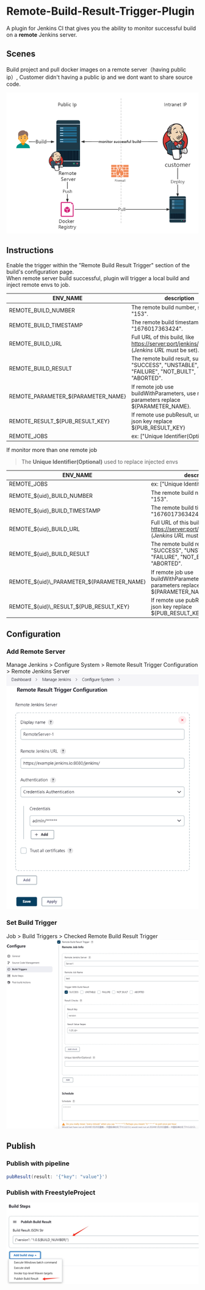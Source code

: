 Remote-Build-Result-Trigger-Plugin
===================================

A plugin for Jenkins CI that gives you the ability to monitor successful build on a **remote** Jenkins server.

## Scenes

Build project and pull docker images on a remote server（having public ip）, Customer didn't having a public ip and we
dont want to share source code.

![](screenshots/2023021501.png)

## Instructions

Enable the trigger within the "Remote Build Result Trigger" section of the build's configuration page.  
When remote server build successful, plugin will trigger a local build and inject remote envs to job.

| ENV_NAME                           | description                                                                                                                                       |
|------------------------------------|---------------------------------------------------------------------------------------------------------------------------------------------------|
| REMOTE_BUILD_NUMBER                | The remote build number, such as "153".                                                                                                           |  
| REMOTE_BUILD_TIMESTAMP             | The remote build timestamp, such as "1676017363424".                                                                                              |
| REMOTE_BUILD_URL                   | Full URL of this build, like [https://server:port/jenkins/job/foo/15/](https://server:port/jenkins/job/foo/15/) (<i>Jenkins URL</i> must be set). |
| REMOTE_BUILD_RESULT                | The remote build result, such as "SUCCESS", "UNSTABLE", "FAILURE", "NOT_BUILT", "ABORTED".                                                        |
| REMOTE_PARAMETER_${PARAMETER_NAME} | If remote job use buildWithParameters, use remote parameters replace ${PARAMETER_NAME}.                                                           |
| REMOTE_RESULT_${PUB_RESULT_KEY}    | If remote use pubResult, use result json key replace ${PUB_RESULT_KEY}                                                                            |
| REMOTE_JOBS                        | ex: ["Unique Identifier(Optional)"]                                                                                                               |

If monitor more than one remote job
> The **Unique Identifier(Optional)** used to replace injected envs

| ENV_NAME                                   | description                                                                                                                                       |
|--------------------------------------------|---------------------------------------------------------------------------------------------------------------------------------------------------|
| REMOTE_JOBS                                | ex: ["Unique Identifier(Optional) "]                                                                                                              |
| REMOTE_${uid}_BUILD_NUMBER                 | The remote build number, such as "153".                                                                                                           |  
| REMOTE_${uid}_BUILD_TIMESTAMP              | The remote build timestamp, such as "1676017363424".                                                                                              |
| REMOTE_${uid}_BUILD_URL                    | Full URL of this build, like [https://server:port/jenkins/job/foo/15/](https://server:port/jenkins/job/foo/15/) (<i>Jenkins URL</i> must be set). |
| REMOTE_${uid}_BUILD_RESULT                 | The remote build result, such as "SUCCESS", "UNSTABLE", "FAILURE", "NOT_BUILT", "ABORTED".                                                        |
| REMOTE_${uid}\_PARAMETER_${PARAMETER_NAME} | If remote job use buildWithParameters, use remote parameters replace ${PARAMETER_NAME}.                                                           |
| REMOTE_${uid}\_RESULT_${PUB_RESULT_KEY}    | If remote use pubResult, use result json key replace ${PUB_RESULT_KEY}                                                                            |

## Configuration

### Add Remote Server

Manage Jenkins > Configure System > Remote Result Trigger Configuration > Remote Jenkins Server  
![](screenshots/20230221153031.png)

### Set Build Trigger

Job > Build Triggers > Checked Remote Build Result Trigger  
![](screenshots/20240129152456.png)

## Publish

### Publish with pipeline

```groovy
pubResult(result: '{"key": "value"}')
```

### Publish with FreestyleProject

![](screenshots/20240127083709.png)